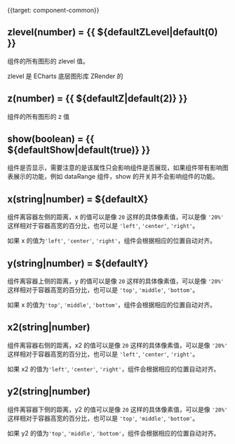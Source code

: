 {{target: component-common}}

## zlevel(number) = {{ ${defaultZLevel|default(0) }}

组件的所有图形的 zlevel 值。

zlevel 是 ECharts 底层图形库 ZRender 的

## z(number) = {{ ${defaultZ|default(2)} }}

组件的所有图形的 z 值

## show(boolean) = {{ ${defaultShow|default(true)} }}

组件是否显示，需要注意的是该属性只会影响组件是否展现，如果组件带有影响图表展示的功能，例如 dataRange 组件，show 的开关并不会影响组件的功能。

## x(string|number) = ${defaultX}

组件离容器左侧的距离，x 的值可以是像 `20` 这样的具体像素值，可以是像 `'20%'` 这样相对于容器高宽的百分比，也可以是 `'left'`, `'center'`, `'right'`。

如果 x 的值为`'left'`, `'center'`, `'right'`，组件会根据相应的位置自动对齐。

## y(string|number) = ${defaultY}

组件离容器上侧的距离，y 的值可以是像 `20` 这样的具体像素值，可以是像 `'20%'` 这样相对于容器高宽的百分比，也可以是 `'top'`, `'middle'`, `'bottom'`。

如果 x 的值为`'top'`, `'middle'`, `'bottom'`，组件会根据相应的位置自动对齐。

## x2(string|number)

组件离容器右侧的距离，x2 的值可以是像 `20` 这样的具体像素值，可以是像 `'20%'` 这样相对于容器高宽的百分比，也可以是 `'left'`, `'center'`, `'right'`。

如果 x2 的值为`'left'`, `'center'`, `'right'`，组件会根据相应的位置自动对齐。

## y2(string|number)

组件离容器下侧的距离，y2 的值可以是像 `20` 这样的具体像素值，可以是像 `'20%'` 这样相对于容器高宽的百分比，也可以是 `'top'`, `'middle'`, `'bottom'`。

如果 y2 的值为`'top'`, `'middle'`, `'bottom'`，组件会根据相应的位置自动对齐。
